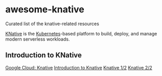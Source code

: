 awesome-knative
===============

Curated list of the knative-related resources

[KNative](https://github.com/knative/) is the [Kubernetes](https://kubernetes.io)-based platform to build, deploy, and manage modern serverless workloads.

## Introduction to KNative

[Google Cloud: Knative](https://cloud.google.com/knative/)
[Introduction to Knative](https://medium.com/@pczarkowski/introduction-to-knative-b93a0b9aeeef)
[Knative 1/2](https://medium.com/google-cloud/knative-408dacbc1953)
[Knative 2/2](https://medium.com/google-cloud/knative-2-2-e542d71d531d)
